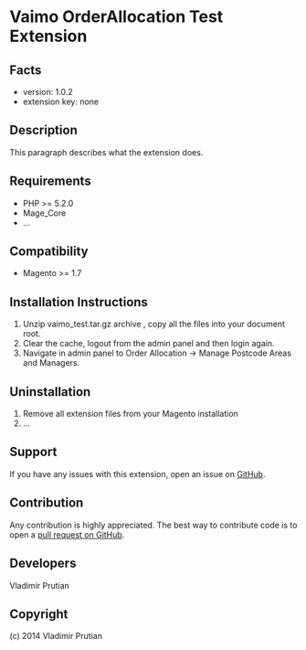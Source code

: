 Vaimo OrderAllocation Test Extension
=====================

Facts
-----
- version: 1.0.2
- extension key: none

Description
-----------
This paragraph describes what the extension does.

Requirements
------------
- PHP >= 5.2.0
- Mage_Core
- ...

Compatibility
-------------
- Magento >= 1.7

Installation Instructions
-------------------------
1. Unzip vaimo_test.tar.gz archive , copy all the files into your document root.
2. Clear the cache, logout from the admin panel and then login again.
3. Navigate in admin panel to Order Allocation -> Manage Postcode Areas and Managers.

Uninstallation
--------------
1. Remove all extension files from your Magento installation
2. ...

Support
-------
If you have any issues with this extension, open an issue on [GitHub](https://github.com/searchspring/SearchSpring_SearchSpringManager/issues).

Contribution
------------
Any contribution is highly appreciated. The best way to contribute code is to open a [pull request on GitHub](https://help.github.com/articles/using-pull-requests).

Developers
---------
Vladimir Prutian

Copyright
---------
(c) 2014 Vladimir Prutian
